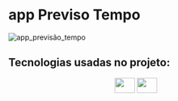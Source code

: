 # app Previso Tempo
![app_previsão_tempo](https://github.com/Patrickcder/app_previs-o_tempo/assets/98431984/8914be1d-34a4-433f-ae8a-efaf233d3e78)

## Tecnologias usadas no projeto:
<div align="center">
  <img align="center"  height="30" width="40" src="https://github.com/Patrickcder/app_previsao_tempo/blob/main/css3-original.svg">
  <img align="center"  height="30" width="40" src="https://github.com/Patrickcder/app_previsao_tempo/blob/main/html5-original.svg">
</div>
